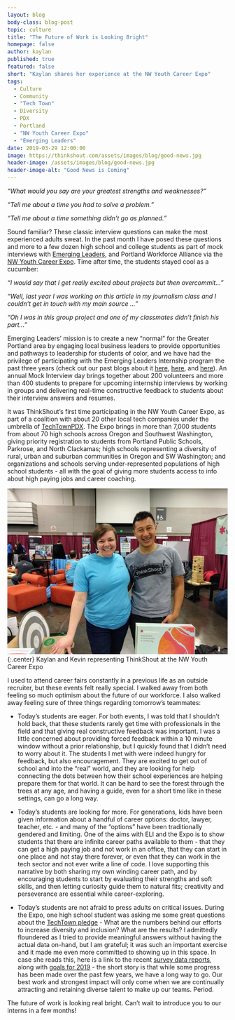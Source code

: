 ```yaml
---
layout: blog
body-class: blog-post
topic: culture
title: "The Future of Work is Looking Bright"
homepage: false
author: kaylan
published: true
featured: false
short: "Kaylan shares her experience at the NW Youth Career Expo"
tags:
  - Culture
  - Community
  - "Tech Town"
  - Diversity
  - PDX
  - Portland
  - "NW Youth Career Expo"
  - "Emerging Leaders"
date: 2019-03-29 12:00:00
image: https://thinkshout.com/assets/images/blog/good-news.jpg
header-image: /assets/images/blog/good-news.jpg
header-image-alt: "Good News is Coming"
---
```


_“What would you say are your greatest strengths and weaknesses?”_

_“Tell me about a time you had to solve a problem.”_

_“Tell me about a time something didn’t go as planned.”_

Sound familiar? These classic interview questions can make the most experienced adults sweat. In the past month I have posed these questions and more to a few dozen high school and college students as part of mock interviews with [Emerging Leaders](https://www.emergingleaderspdx.org/), and Portland Workforce Alliance via the [NW Youth Career Expo](https://www.portlandworkforcealliance.org/event/nw-youth-careers-expo-2019/). Time after time, the students stayed cool as a cucumber:

_“I would say that I get really excited about projects but then overcommit...”_

_“Well, last year I was working on this article in my journalism class and I couldn’t get in touch with my main source …”_

_“Oh I was in this group project and one of my classmates didn’t finish his part…”_

Emerging Leaders’ mission is to create a new “normal” for the Greater Portland area by engaging  local business leaders to provide opportunities and pathways to leadership for students of color, and we have had the privilege of participating with the Emerging Leaders Internship program the past three years (check out our past blogs about it [here](https://thinkshout.com/blog/2018/06/welcome-2018-interns/), [here](https://thinkshout.com/blog/2018/08/2018-Internship-Wrap-Up/), and [here](https://thinkshout.com/blog/2017/06/the-2017-thinkshout-interns/)). An annual Mock Interview day brings together about 200 volunteers and more than 400 students to prepare for upcoming internship interviews by working in groups and delivering real-time constructive feedback to students about their interview answers and resumes.

It was ThinkShout’s first time participating in the NW Youth Career Expo, as part of a coalition with about 20 other local tech companies under the umbrella of [TechTownPDX](https://techtownportland.com/). The Expo brings in more than 7,000 students from about 70 high schools across Oregon and Southwest Washington, giving priority registration to students from Portland Public Schools, Parkrose, and North Clackamas; high schools representing a diversity of rural, urban and suburban communities in Oregon and SW Washington; and organizations and schools serving under-represented populations of high school students - all with the goal of giving more students access to info about high paying jobs and career coaching.

![Kaylan and Kevin at the career Expo](/assets/images/blog/expo.jpg)
{:.center}
<span class="caption"><i class="fa fa-caret-up"></i>Kaylan and Kevin representing ThinkShout at the NW Youth Career Expo</span>

I used to attend career fairs constantly in a previous life as an outside recruiter, but these events felt really special. I walked away from both feeling so much optimism about the future of our workforce. I also walked away feeling sure of three things regarding tomorrow’s teammates:

- Today’s students are eager. For both events, I was told that I shouldn’t hold back, that these students rarely get time with professionals in the field and that giving real constructive feedback was important. I was a little concerned about providing forced feedback within a 10 minute window without a prior relationship, but I quickly found that I didn’t need to worry about it. The students I met with were indeed hungry for feedback, but also encouragement. They are excited to get out of school and into the “real” world, and they are looking for help connecting the dots between how their school experiences are helping prepare them for that world. It can be hard to see the forest through the trees at any age, and having a guide, even for a short time like in these settings, can go a long way.  

- Today’s students are looking for more. For generations, kids have been given information about a handful of career options: doctor, lawyer, teacher, etc. - and many of the “options” have been traditionally gendered and limiting. One of the aims with ELI and the Expo is to show students that there are infinite career paths available to them - that they can get a high paying job and not work in an office, that they can start in one place and not stay there forever, or even that they can work in the tech sector and not ever write a line of code. I love supporting this narrative by both sharing my own winding career path, and by encouraging students to start by evaluating their strengths and soft skills, and then letting curiosity guide them to natural fits; creativity and perseverance are essential while career-exploring.  

- Today’s students are not afraid to press adults on critical issues. During the Expo, one high school student was asking me some great questions about the [TechTown pledge](https://techtownportland.com/pledge/_) - What are the numbers behind our efforts to increase diversity and inclusion? What are the results? I admittedly floundered as I tried to provide meaningful answers without having the actual data on-hand, but I am grateful; it was such an important exercise and it made me even more committed to showing up in this space. In case she reads this, here is a link to the recent [survey data reports](https://techtown2018.herokuapp.com/), along with [goals for 2019](http://techtownportland.com/techtown-2018-year-in-review/) - the short story is that while some progress has been made over the past few years, we have a long way to go. Our best work and strongest impact will only come when we are continually attracting and retaining diverse talent to make up our teams. Period.

The future of work is looking real bright. Can’t wait to introduce you to our interns in a few months!
